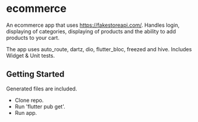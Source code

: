 # ecommerce

An ecommerce app that uses https://fakestoreapi.com/. Handles login, displaying of categories, displaying of products and the ability to add products to your cart.

The app uses auto_route, dartz, dio, flutter_bloc, freezed and hive. Includes Widget & Unit tests.

## Getting Started

Generated files are included.

- Clone repo.
- Run 'flutter pub get'.
- Run app.
